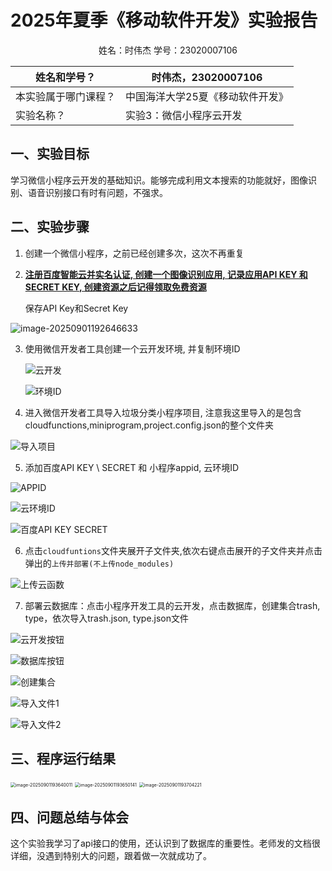 # 2025年夏季《移动软件开发》实验报告



<center>姓名：时伟杰  学号：23020007106</center>

| 姓名和学号？         | 时伟杰，23020007106              |
| -------------------- | -------------------------------- |
| 本实验属于哪门课程？ | 中国海洋大学25夏《移动软件开发》 |
| 实验名称？           | 实验3：微信小程序云开发          |



## **一、实验目标**

学习微信小程序云开发的基础知识。能够完成利用文本搜索的功能就好，图像识别、语音识别接口有时有问题，不强求。



## 二、实验步骤

1. 创建一个微信小程序，之前已经创建多次，这次不再重复

2. **[注册百度智能云并实名认证, 创建一个图像识别应用, 记录应用API KEY 和 SECRET KEY, 创建资源之后记得领取免费资源](https://gitee.com/link?target=https%3A%2F%2Fconsole.bce.baidu.com%2Fai%2F%3F_%3D%26fromai%3D1%23%2Fai%2Fimagerecognition%2Fapp%2Fcreate)**

   保存API Key和Secret Key

![image-20250901192646633](C:\Users\m1585\AppData\Roaming\Typora\typora-user-images\image-20250901192646633.png)

3. 使用微信开发者工具创建一个云开发环境, 并复制环境ID

   ![云开发](https://s1.ax1x.com/2022/05/15/Og57Ae.png)

   ![环境ID](https://s1.ax1x.com/2022/05/15/Og55nK.png)

4. 进入微信开发者工具导入垃圾分类小程序项目, 注意我这里导入的是包含cloudfunctions,miniprogram,project.config.json的整个文件夹

![导入项目](https://s1.ax1x.com/2022/05/15/Og5RpR.png)

5. 添加百度API KEY \ SECRET 和 小程序appid, 云环境ID

![APPID](https://s1.ax1x.com/2022/05/15/Og56k4.png)

![云环境ID](https://s1.ax1x.com/2022/05/15/Og55nK.png)

![百度API KEY SECRET](https://s1.ax1x.com/2022/05/15/Og5ctJ.png)

6. 点击`cloudfuntions`文件夹展开子文件夹,依次右键点击展开的子文件夹并点击弹出的`上传并部署(不上传node_modules)`

![上传云函数](https://s1.ax1x.com/2022/05/15/Og5hX6.png)

7. 部署云数据库：点击小程序开发工具的云开发，点击数据库，创建集合trash, type，依次导入trash.json, type.json文件

![云开发按钮](https://s1.ax1x.com/2022/05/15/Og5o7D.png)

![数据库按钮](https://s1.ax1x.com/2022/05/15/Og5I0O.png)

![创建集合](https://s1.ax1x.com/2022/05/15/Og5r0U.png)

![导入文件1](https://s1.ax1x.com/2022/05/15/Og5DmT.png)

![导入文件2](https://s1.ax1x.com/2022/05/15/Og5gh9.png)

## 三、程序运行结果

<img src="C:\Users\m1585\AppData\Roaming\Typora\typora-user-images\image-20250901193640011.png" alt="image-20250901193640011" style="zoom:50%;" />



<img src="C:\Users\m1585\AppData\Roaming\Typora\typora-user-images\image-20250901193650141.png" alt="image-20250901193650141" style="zoom:50%;" />

<img src="C:\Users\m1585\AppData\Roaming\Typora\typora-user-images\image-20250901193704221.png" alt="image-20250901193704221" style="zoom:50%;" />

## 四、问题总结与体会

这个实验我学习了api接口的使用，还认识到了数据库的重要性。老师发的文档很详细，没遇到特别大的问题，跟着做一次就成功了。
